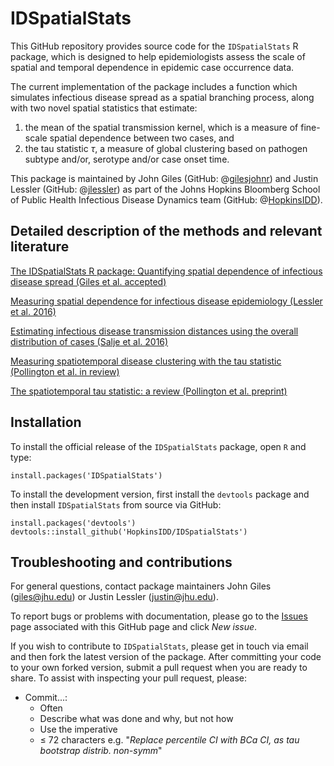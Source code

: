 # IDSpatialStats

This GitHub repository provides source code for the `IDSpatialStats` R package, which is designed to help epidemiologists assess the scale of spatial and temporal dependence in epidemic case occurrence data. 

The current implementation of the package includes a function which simulates infectious disease spread as a spatial branching process, along with two novel spatial statistics that estimate: 

1. the mean of the spatial transmission kernel, which is a measure of fine-scale spatial dependence between two cases, and 
2. the tau statistic $\tau$, a measure of global clustering based on pathogen subtype and/or, serotype and/or case onset time.

This package is maintained by John Giles (GitHub: @[gilesjohnr](https://github.com/gilesjohnR)) and Justin Lessler (GitHub: @[jlessler](https://github.com/jlessler)) as part of the Johns Hopkins Bloomberg School of Public Health Infectious Disease Dynamics team (GitHub: @[HopkinsIDD](https://github.com/HopkinsIDD)).

## Detailed description of the methods and relevant literature

[The IDSpatialStats R package: Quantifying spatial dependence of infectious disease spread (Giles et al. accepted)](https://journal.r-project.org/archive/2019/RJ-2019-043/index.html)

[Measuring spatial dependence for infectious disease epidemiology (Lessler et al. 2016)](http://journals.plos.org/plosone/article?id=10.1371/journal.pone.0155249)

[Estimating infectious disease transmission distances using the overall distribution of cases (Salje et al. 2016)](http://www.sciencedirect.com/science/article/pii/S1755436516300317)

[Measuring spatiotemporal disease clustering with the tau statistic (Pollington et al. in review)](https://arxiv.org/abs/1911.08022)

[The spatiotemporal tau statistic: a review (Pollington et al. preprint)](https://arxiv.org/abs/1911.11476)

## Installation

To install the official release of the `IDSpatialStats` package, open `R` and type:
```
install.packages('IDSpatialStats')
```

To install the development version, first install the `devtools` package and then install `IDSpatialStats` from source via GitHub:
```
install.packages('devtools')
devtools::install_github('HopkinsIDD/IDSpatialStats')
```

## Troubleshooting and contributions

For general questions, contact package maintainers John Giles (giles@jhu.edu) or Justin Lessler (justin@jhu.edu).

To report bugs or problems with documentation, please go to the [Issues](https://github.com/HopkinsIDD/IDSpatialStats/issues) page associated with this GitHub page and click *New issue*.

If you wish to contribute to `IDSpatialStats`, please get in touch via email and then fork the latest version of the package. After committing your code to your own forked version, submit a pull request when you are ready to share. To assist with inspecting your pull request, please:

* Commit...:
  * Often
  * Describe what was done and why, but not how
  * Use the imperative
  * $\leq$ 72 characters
   e.g. "*Replace percentile CI with BCa CI, as tau bootstrap distrib. non-symm*"
